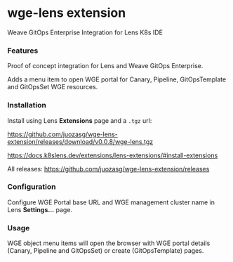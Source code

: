 # wge-lens extension
Weave GitOps Enterprise Integration for Lens K8s IDE

### Features

Proof of concept integration for Lens and Weave GitOps Enterprise.

Adds a menu item to open WGE portal for Canary, Pipeline, GitOpsTemplate and GitOpsSet WGE resources.


### Installation

Install using Lens **Extensions** page and a `.tgz` url:

https://github.com/juozasg/wge-lens-extension/releases/download/v0.0.8/wge-lens.tgz

https://docs.k8slens.dev/extensions/lens-extensions/#install-extensions

All releases: https://github.com/juozasg/wge-lens-extension/releases


### Configuration

Configure WGE Portal base URL and WGE management cluster name in Lens **Settings...** page.


### Usage

WGE object menu items will open the browser with WGE portal details (Canary, Pipeline and GitOpsSet) or create (GitOpsTemplate) pages.
